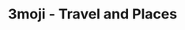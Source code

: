 ---
layout: category_travel&places
title: 3moji - Travel and Places
permalink: Travel&Places.html
---